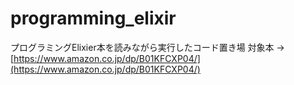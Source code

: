 # programming_elixir

プログラミングElixier本を読みながら実行したコード置き場
対象本 -> [https://www.amazon.co.jp/dp/B01KFCXP04/](https://www.amazon.co.jp/dp/B01KFCXP04/)
